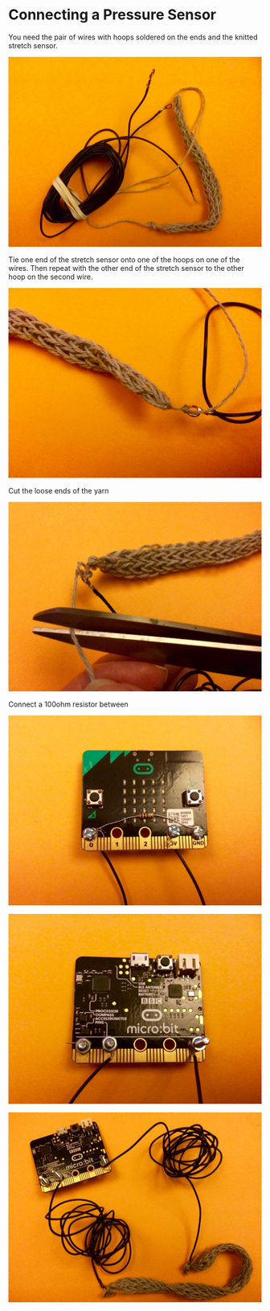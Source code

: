 # Connecting a Pressure Sensor 

You need the pair of wires with hoops soldered on the ends and the knitted stretch sensor.

![IMG_3129.jpg](IMG_3129.jpg)

Tie one end of the stretch sensor onto one of the hoops on  one of the wires. 
Then repeat with the other end of the stretch sensor to the other hoop on the second wire.  

![IMG_3142.jpg](IMG_3142.jpg)

Cut the loose ends of the yarn  

![IMG_3145.jpg](IMG_3145.jpg)

Connect a 100ohm resistor between 

![IMG_3146.jpg](IMG_3146.jpg)

![IMG_3148.jpg](IMG_3148.jpg)

![IMG_3149.jpg](IMG_3149.jpg)
